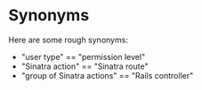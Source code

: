 # Synonyms

Here are some rough synonyms:

* "user type" == "permission level"
* "Sinatra action" == "Sinatra route"
* "group of Sinatra actions" == "Rails controller"
